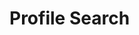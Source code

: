 # Profile Search

<!-- `npx create-react-app project-name`

- `npx` is used to execute packages, particularly those that are not installed globally.

- `create-react-app` is a command line utility that helps you create a new react application with predefined project structure, configuration and development environment. It is created and maintained by the React team to simplify the process of starting a new React application.

- `project-name` is the name you provide for your new React application. -->
